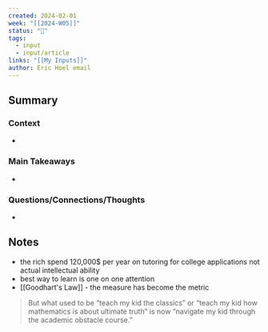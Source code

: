 ```yaml
---
created: 2024-02-01
week: "[[2024-W05]]"
status: "🔴"
tags:
  - input
  - input/article
links: "[[My Inputs]]"
author: Eric Hoel email
---
```

## Summary
### Context
- 
### Main Takeaways
- 
### Questions/Connections/Thoughts
- 
## Notes
- the rich spend 120,000$ per year on tutoring for college applications not actual intellectual ability
- best way to learn is one on one attention
- [[Goodhart's Law]] - the measure has become the metric
> But what used to be “teach my kid the classics” or “teach my kid how mathematics is about ultimate truth” is now “navigate my kid through the academic obstacle course.”


